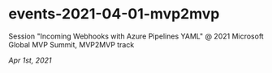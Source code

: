 # events-2021-04-01-mvp2mvp
Session "Incoming Webhooks with Azure Pipelines YAML" @ 2021 Microsoft Global MVP Summit, MVP2MVP track

_Apr 1st, 2021_
